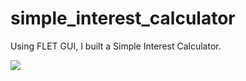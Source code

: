 # simple_interest_calculator
Using FLET GUI, I built a Simple Interest Calculator.

![](https://github.com/Venedah/simple_interest_calculator/blob/main/1.jpg)
